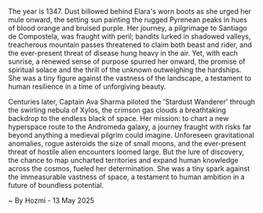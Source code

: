 
The year is 1347.  Dust billowed behind Elara's worn boots as she urged her mule onward, the setting sun painting the rugged Pyrenean peaks in hues of blood orange and bruised purple.  Her journey, a pilgrimage to Santiago de Compostela, was fraught with peril; bandits lurked in shadowed valleys, treacherous mountain passes threatened to claim both beast and rider, and the ever-present threat of disease hung heavy in the air.  Yet, with each sunrise, a renewed sense of purpose spurred her onward, the promise of spiritual solace and the thrill of the unknown outweighing the hardships.  She was a tiny figure against the vastness of the landscape, a testament to human resilience in a time of unforgiving beauty.

Centuries later, Captain Ava Sharma piloted the 'Stardust Wanderer' through the swirling nebula of Xylos, the crimson gas clouds a breathtaking backdrop to the endless black of space. Her mission: to chart a new hyperspace route to the Andromeda galaxy, a journey fraught with risks far beyond anything a medieval pilgrim could imagine.  Unforeseen gravitational anomalies, rogue asteroids the size of small moons, and the ever-present threat of hostile alien encounters loomed large.  But the lure of discovery, the chance to map uncharted territories and expand human knowledge across the cosmos, fueled her determination.  She was a tiny spark against the immeasurable vastness of space, a testament to human ambition in a future of boundless potential.

~ By Hozmi - 13 May 2025
